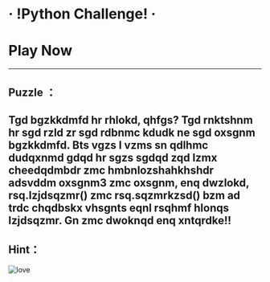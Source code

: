 # **· !Python Challenge! ·**
# **Play Now**
----------
## Puzzle ：

## Tgd bgzkkdmfd hr rhlokd, qhfgs? Tgd rnktshnm hr sgd rzld zr sgd rdbnmc kdudk ne sgd oxsgnm bgzkkdmfd. Bts vgzs I vzms sn qdlhmc dudqxnmd gdqd hr sgzs sgdqd zqd lzmx cheedqdmbdr zmc hmbnlozshahkhshdr adsvddm oxsgnm3 zmc oxsgnm, enq dwzlokd, rsq.lzjdsqzmr() zmc rsq.sqzmrkzsd() bzm ad trdc chqdbskx vhsgnts eqnl rsqhmf hlonqs lzjdsqzmr. Gn zmc dwoknqd enq xntqrdke!!


## Hint：
![love](https://user-images.githubusercontent.com/92034503/154670240-cb30cd38-29d7-4661-917a-510a8e9b54dc.jpg)

